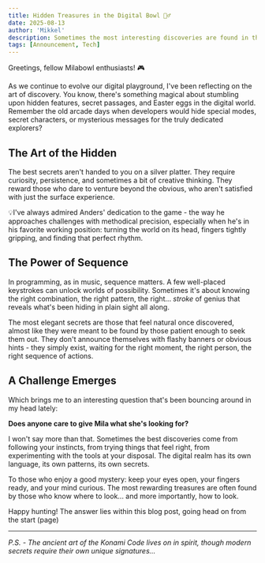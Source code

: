 ```yaml
---
title: Hidden Treasures in the Digital Bowl 🕵️‍♂️
date: 2025-08-13
author: 'Mikkel'
description: Sometimes the most interesting discoveries are found in the most unexpected places...
tags: [Announcement, Tech]
---
```


Greetings, fellow Milabowl enthusiasts! 🎮

As we continue to evolve our digital playground, I've been reflecting on the art of discovery. You know, there's something magical about stumbling upon hidden features, secret passages, and Easter eggs in the digital world. Remember the old arcade days when developers would hide special modes, secret characters, or mysterious messages for the truly dedicated explorers?

## The Art of the Hidden

The best secrets aren't handed to you on a silver platter. They require curiosity, persistence, and sometimes a bit of creative thinking. They reward those who dare to venture beyond the obvious, who aren't satisfied with just the surface experience.

💡I've always admired Anders' dedication to the game - the way he approaches challenges with methodical precision, especially when he's in his favorite working position: turning the world on its head, fingers tightly gripping, and finding that perfect rhythm.

## The Power of Sequence

In programming, as in music, sequence matters. A few well-placed keystrokes can unlock worlds of possibility. Sometimes it's about knowing the right combination, the right pattern, the right... _stroke_ of genius that reveals what's been hiding in plain sight all along.

The most elegant secrets are those that feel natural once discovered, almost like they were meant to be found by those patient enough to seek them out. They don't announce themselves with flashy banners or obvious hints - they simply exist, waiting for the right moment, the right person, the right sequence of actions.

## A Challenge Emerges

Which brings me to an interesting question that's been bouncing around in my head lately:

**Does anyone care to give Mila what she's looking for?**

I won't say more than that. Sometimes the best discoveries come from following your instincts, from trying things that feel right, from experimenting with the tools at your disposal. The digital realm has its own language, its own patterns, its own secrets.

To those who enjoy a good mystery: keep your eyes open, your fingers ready, and your mind curious. The most rewarding treasures are often found by those who know where to look... and more importantly, how to look.

Happy hunting! The answer lies within this blog post, going head on from the start (page)

---

_P.S. - The ancient art of the Konami Code lives on in spirit, though modern secrets require their own unique signatures..._
